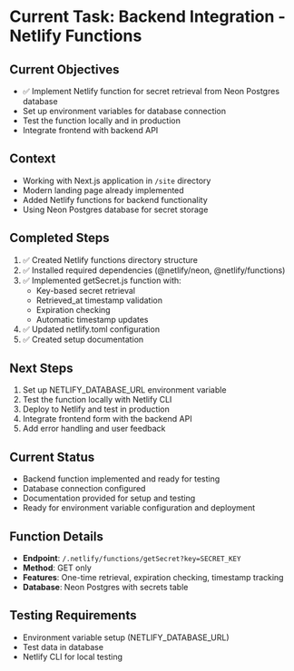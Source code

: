 # Current Task: Backend Integration - Netlify Functions

## Current Objectives
- ✅ Implement Netlify function for secret retrieval from Neon Postgres database
- Set up environment variables for database connection
- Test the function locally and in production
- Integrate frontend with backend API

## Context
- Working with Next.js application in `/site` directory
- Modern landing page already implemented
- Added Netlify functions for backend functionality
- Using Neon Postgres database for secret storage

## Completed Steps
1. ✅ Created Netlify functions directory structure
2. ✅ Installed required dependencies (@netlify/neon, @netlify/functions)
3. ✅ Implemented getSecret.js function with:
   - Key-based secret retrieval
   - Retrieved_at timestamp validation
   - Expiration checking
   - Automatic timestamp updates
4. ✅ Updated netlify.toml configuration
5. ✅ Created setup documentation

## Next Steps
1. Set up NETLIFY_DATABASE_URL environment variable
2. Test the function locally with Netlify CLI
3. Deploy to Netlify and test in production
4. Integrate frontend form with the backend API
5. Add error handling and user feedback

## Current Status
- Backend function implemented and ready for testing
- Database connection configured
- Documentation provided for setup and testing
- Ready for environment variable configuration and deployment

## Function Details
- **Endpoint**: `/.netlify/functions/getSecret?key=SECRET_KEY`
- **Method**: GET only
- **Features**: One-time retrieval, expiration checking, timestamp tracking
- **Database**: Neon Postgres with secrets table

## Testing Requirements
- Environment variable setup (NETLIFY_DATABASE_URL)
- Test data in database
- Netlify CLI for local testing
